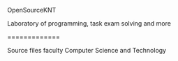 OpenSourceKNT

Laboratory of programming, task exam solving and more

=============

Source files faculty Computer Science and Technology
